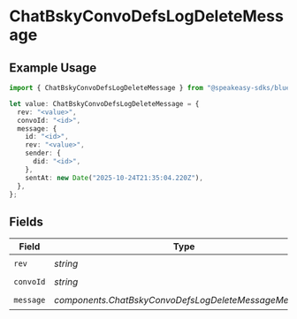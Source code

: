 # ChatBskyConvoDefsLogDeleteMessage

## Example Usage

```typescript
import { ChatBskyConvoDefsLogDeleteMessage } from "@speakeasy-sdks/bluesky/models/components";

let value: ChatBskyConvoDefsLogDeleteMessage = {
  rev: "<value>",
  convoId: "<id>",
  message: {
    id: "<id>",
    rev: "<value>",
    sender: {
      did: "<id>",
    },
    sentAt: new Date("2025-10-24T21:35:04.220Z"),
  },
};
```

## Fields

| Field                                                 | Type                                                  | Required                                              | Description                                           |
| ----------------------------------------------------- | ----------------------------------------------------- | ----------------------------------------------------- | ----------------------------------------------------- |
| `rev`                                                 | *string*                                              | :heavy_check_mark:                                    | N/A                                                   |
| `convoId`                                             | *string*                                              | :heavy_check_mark:                                    | N/A                                                   |
| `message`                                             | *components.ChatBskyConvoDefsLogDeleteMessageMessage* | :heavy_check_mark:                                    | N/A                                                   |